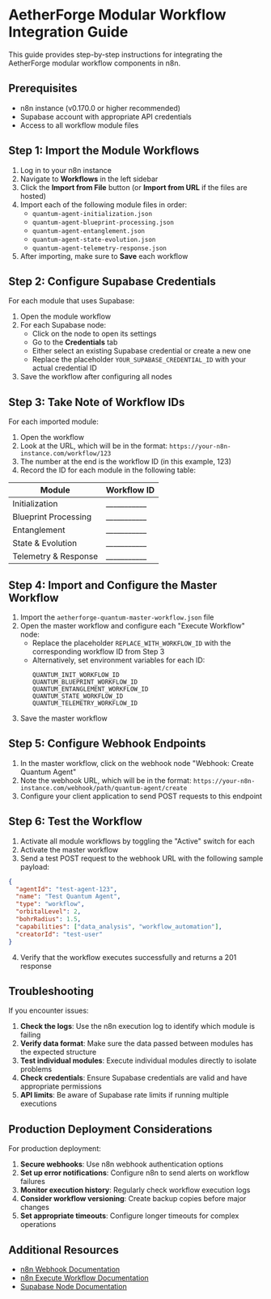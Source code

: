 # AetherForge Modular Workflow Integration Guide

This guide provides step-by-step instructions for integrating the AetherForge modular workflow components in n8n.

## Prerequisites

- n8n instance (v0.170.0 or higher recommended)
- Supabase account with appropriate API credentials
- Access to all workflow module files

## Step 1: Import the Module Workflows

1. Log in to your n8n instance
2. Navigate to **Workflows** in the left sidebar
3. Click the **Import from File** button (or **Import from URL** if the files are hosted)
4. Import each of the following module files in order:
   - `quantum-agent-initialization.json`
   - `quantum-agent-blueprint-processing.json`
   - `quantum-agent-entanglement.json`
   - `quantum-agent-state-evolution.json`
   - `quantum-agent-telemetry-response.json`
5. After importing, make sure to **Save** each workflow

## Step 2: Configure Supabase Credentials

For each module that uses Supabase:

1. Open the module workflow
2. For each Supabase node:
   - Click on the node to open its settings
   - Go to the **Credentials** tab
   - Either select an existing Supabase credential or create a new one
   - Replace the placeholder `YOUR_SUPABASE_CREDENTIAL_ID` with your actual credential ID
3. Save the workflow after configuring all nodes

## Step 3: Take Note of Workflow IDs

For each imported module:

1. Open the workflow
2. Look at the URL, which will be in the format: `https://your-n8n-instance.com/workflow/123`
3. The number at the end is the workflow ID (in this example, 123)
4. Record the ID for each module in the following table:

| Module | Workflow ID |
|--------|-------------|
| Initialization | ___________ |
| Blueprint Processing | ___________ |
| Entanglement | ___________ |
| State & Evolution | ___________ |
| Telemetry & Response | ___________ |

## Step 4: Import and Configure the Master Workflow

1. Import the `aetherforge-quantum-master-workflow.json` file
2. Open the master workflow and configure each "Execute Workflow" node:
   - Replace the placeholder `REPLACE_WITH_WORKFLOW_ID` with the corresponding workflow ID from Step 3
   - Alternatively, set environment variables for each ID:
     ```
     QUANTUM_INIT_WORKFLOW_ID
     QUANTUM_BLUEPRINT_WORKFLOW_ID
     QUANTUM_ENTANGLEMENT_WORKFLOW_ID
     QUANTUM_STATE_WORKFLOW_ID
     QUANTUM_TELEMETRY_WORKFLOW_ID
     ```
3. Save the master workflow

## Step 5: Configure Webhook Endpoints

1. In the master workflow, click on the webhook node "Webhook: Create Quantum Agent"
2. Note the webhook URL, which will be in the format: `https://your-n8n-instance.com/webhook/path/quantum-agent/create`
3. Configure your client application to send POST requests to this endpoint

## Step 6: Test the Workflow

1. Activate all module workflows by toggling the "Active" switch for each
2. Activate the master workflow
3. Send a test POST request to the webhook URL with the following sample payload:

```json
{
  "agentId": "test-agent-123",
  "name": "Test Quantum Agent",
  "type": "workflow",
  "orbitalLevel": 2,
  "bohrRadius": 1.5,
  "capabilities": ["data_analysis", "workflow_automation"],
  "creatorId": "test-user"
}
```

4. Verify that the workflow executes successfully and returns a 201 response

## Troubleshooting

If you encounter issues:

1. **Check the logs**: Use the n8n execution log to identify which module is failing
2. **Verify data format**: Make sure the data passed between modules has the expected structure
3. **Test individual modules**: Execute individual modules directly to isolate problems
4. **Check credentials**: Ensure Supabase credentials are valid and have appropriate permissions
5. **API limits**: Be aware of Supabase rate limits if running multiple executions

## Production Deployment Considerations

For production deployment:

1. **Secure webhooks**: Use n8n webhook authentication options
2. **Set up error notifications**: Configure n8n to send alerts on workflow failures
3. **Monitor execution history**: Regularly check workflow execution logs
4. **Consider workflow versioning**: Create backup copies before major changes
5. **Set appropriate timeouts**: Configure longer timeouts for complex operations

## Additional Resources

- [n8n Webhook Documentation](https://docs.n8n.io/integrations/builtin/core-nodes/n8n-nodes-base.webhook/)
- [n8n Execute Workflow Documentation](https://docs.n8n.io/integrations/builtin/core-nodes/n8n-nodes-base.executeworkflow/)
- [Supabase Node Documentation](https://docs.n8n.io/integrations/builtin/app-nodes/n8n-nodes-base.supabase/) 
